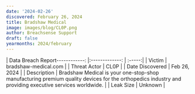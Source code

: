 ```yaml
---
date: '2024-02-26'
discovered: February 26, 2024
title: Bradshaw Medical
image: images/blog/CL0P.png
author: Breachsense Support
draft: false
yearmonths: 2024/february
---
```


| Data Breach Report------------:     |:-------------:    | :-----:|
| Victim      | bradshaw-medical.com      | 
| Threat Actor      | CL0P      | 
| Date Discovered      | Feb 26, 2024      | 
| Description      | Bradshaw Medical is your one-stop-shop manufacturing premium quality devices for the orthopedics industry and providing executive services worldwide.      | 
| Leak Size      | Unknown      | 

